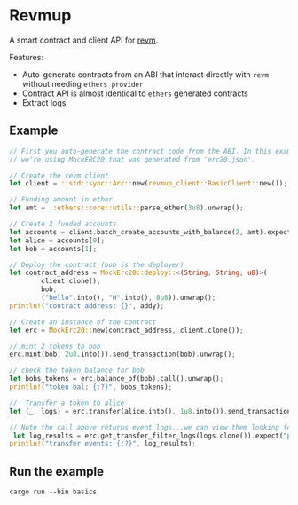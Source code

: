 # Revmup 

A smart contract and client API for [revm](https://github.com/bluealloy/revm/tree/main).
 
Features: 
- Auto-generate contracts from an ABI that interact directly with `revm` without needing `ethers provider`
- Contract API is almost identical to `ethers` generated contracts  
- Extract logs

## Example
```rust
// First you auto-generate the contract code from the ABI. In this example, 
// we're using MockERC20 that was generated from 'erc20.json'.

// Create the revm client
let client = ::std::sync::Arc::new(revmup_client::BasicClient::new());

// Funding amount in ether
let amt = ::ethers::core::utils::parse_ether(3u8).unwrap();

// Create 2 funded accounts
let accounts = client.batch_create_accounts_with_balance(2, amt).expect("acccounts");
let alice = accounts[0];
let bob = accounts[1];

// Deploy the contract (bob is the deployer)
let contract_address = MockErc20::deploy::<(String, String, u8)>(
        client.clone(),
        bob,
        ("hello".into(), "H".into(), 8u8)).unwrap();
println!("contract address: {}", addy);

// Create an instance of the contract
let erc = MockErc20::new(contract_address, client.clone());

// mint 2 tokens to bob
erc.mint(bob, 2u8.into()).send_transaction(bob).unwrap();

// check the token balance for bob
let bobs_tokens = erc.balance_of(bob).call().unwrap();
println!("token bal: {:?}", bobs_tokens);

//  Transfer a token to alice
let (_, logs) = erc.transfer(alice.into(), 1u8.into()).send_transaction(bob).unwrap();

// Note the call above returns event logs...we can view them looking for specific event types.  In the case 'Transfer' events
 let log_results = erc.get_transfer_filter_logs(logs.clone()).expect("parse log");
println!("transfer events: {:?}", log_results);
```
## Run the example
`cargo run --bin basics`


